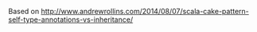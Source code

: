 Based on http://www.andrewrollins.com/2014/08/07/scala-cake-pattern-self-type-annotations-vs-inheritance/
